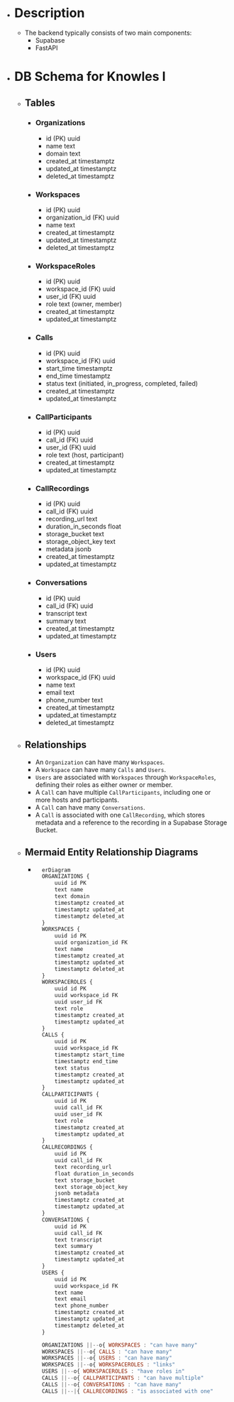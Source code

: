 - # Description
	- The backend typically consists of two main components:
		- Supabase
		- FastAPI
- # DB Schema for Knowles I
	- ## Tables
		- ### Organizations
			- id (PK) uuid
			- name text
			- domain text
			- created_at timestamptz
			- updated_at timestamptz
			- deleted_at timestamptz
		- ### Workspaces
			- id (PK) uuid
			- organization_id (FK) uuid
			- name text
			- created_at timestamptz
			- updated_at timestamptz
			- deleted_at timestamptz
		- ### WorkspaceRoles
			- id (PK) uuid
			- workspace_id (FK) uuid
			- user_id (FK) uuid
			- role text (owner, member)
			- created_at timestamptz
			- updated_at timestamptz
		- ### Calls
			- id (PK) uuid
			- workspace_id (FK) uuid
			- start_time timestamptz
			- end_time timestamptz
			- status text (initiated, in_progress, completed, failed)
			- created_at timestamptz
			- updated_at timestamptz
		- ### CallParticipants
			- id (PK) uuid
			- call_id (FK) uuid
			- user_id (FK) uuid
			- role text (host, participant)
			- created_at timestamptz
			- updated_at timestamptz
		- ### CallRecordings
			- id (PK) uuid
			- call_id (FK) uuid
			- recording_url text
			- duration_in_seconds float
			- storage_bucket text
			- storage_object_key text
			- metadata jsonb
			- created_at timestamptz
			- updated_at timestamptz
		- ### Conversations
			- id (PK) uuid
			- call_id (FK) uuid
			- transcript text
			- summary text
			- created_at timestamptz
			- updated_at timestamptz
		- ### Users
			- id (PK) uuid
			- workspace_id (FK) uuid
			- name text
			- email text
			- phone_number text
			- created_at timestamptz
			- updated_at timestamptz
			- deleted_at timestamptz
	- ## Relationships
		- An `Organization` can have many `Workspaces`.
		- A `Workspace` can have many `Calls` and `Users`.
		- `Users` are associated with `Workspaces` through `WorkspaceRoles`, defining their roles as either owner or member.
		- A `Call` can have multiple `CallParticipants`, including one or more hosts and participants.
		- A `Call` can have many `Conversations`.
		- A `Call` is associated with one `CallRecording`, which stores metadata and a reference to the recording in a Supabase Storage Bucket.
	- ## Mermaid Entity Relationship Diagrams
		- ```mermaid.js
			erDiagram
			ORGANIZATIONS {
				uuid id PK
				text name
				text domain
				timestamptz created_at
				timestamptz updated_at
				timestamptz deleted_at
			}
			WORKSPACES {
				uuid id PK
				uuid organization_id FK
				text name
				timestamptz created_at
				timestamptz updated_at
				timestamptz deleted_at
			}
			WORKSPACEROLES {
				uuid id PK
				uuid workspace_id FK
				uuid user_id FK
				text role
				timestamptz created_at
				timestamptz updated_at
			}
			CALLS {
				uuid id PK
				uuid workspace_id FK
				timestamptz start_time
				timestamptz end_time
				text status
				timestamptz created_at
				timestamptz updated_at
			}
			CALLPARTICIPANTS {
				uuid id PK
				uuid call_id FK
				uuid user_id FK
				text role
				timestamptz created_at
				timestamptz updated_at
			}
			CALLRECORDINGS {
				uuid id PK
				uuid call_id FK
				text recording_url
				float duration_in_seconds
				text storage_bucket
				text storage_object_key
				jsonb metadata
				timestamptz created_at
				timestamptz updated_at
			}
			CONVERSATIONS {
				uuid id PK
				uuid call_id FK
				text transcript
				text summary
				timestamptz created_at
				timestamptz updated_at
			}
			USERS {
				uuid id PK
				uuid workspace_id FK
				text name
				text email
				text phone_number
				timestamptz created_at
				timestamptz updated_at
				timestamptz deleted_at
			}

			ORGANIZATIONS ||--o{ WORKSPACES : "can have many"
			WORKSPACES ||--o{ CALLS : "can have many"
			WORKSPACES ||--o{ USERS : "can have many"
			WORKSPACES ||--o{ WORKSPACEROLES : "links"
			USERS ||--o{ WORKSPACEROLES : "have roles in"
			CALLS ||--o{ CALLPARTICIPANTS : "can have multiple"
			CALLS ||--o{ CONVERSATIONS : "can have many"
			CALLS ||--|{ CALLRECORDINGS : "is associated with one"
		```

			